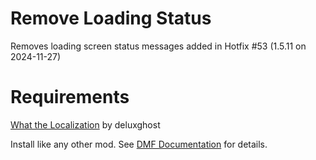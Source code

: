 # Remove Loading Status
Removes loading screen status messages added in Hotfix #53 (1.5.11 on 2024-11-27)

# Requirements
[What the Localization](https://www.nexusmods.com/warhammer40kdarktide/mods/163) by deluxghost

Install like any other mod. See [DMF Documentation](https://dmf-docs.darkti.de/#/installing-mods) for details.

